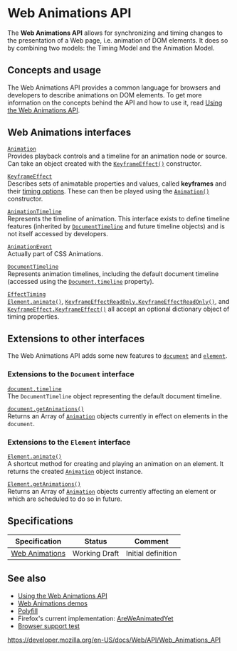 Web Animations API
==================

The **Web Animations API** allows for synchronizing and timing changes to the presentation of a Web page, i.e. animation of DOM elements. It does so by combining two models: the Timing Model and the Animation Model.

Concepts and usage
------------------

The Web Animations API provides a common language for browsers and developers to describe animations on DOM elements. To get more information on the concepts behind the API and how to use it, read [Using the Web Animations API](web_animations_api/using_the_web_animations_api).

Web Animations interfaces
-------------------------

[`Animation`](animation)  
Provides playback controls and a timeline for an animation node or source. Can take an object created with the [`KeyframeEffect()`](keyframeeffect/keyframeeffect) constructor.

[`KeyframeEffect`](keyframeeffect)  
Describes sets of animatable properties and values, called **keyframes** and their [timing options](effecttiming). These can then be played using the [`Animation()`](animation/animation) constructor.

[`AnimationTimeline`](animationtimeline)  
Represents the timeline of animation. This interface exists to define timeline features (inherited by [`DocumentTimeline`](documenttimeline) and future timeline objects) and is not itself accessed by developers.

[`AnimationEvent`](animationevent)  
Actually part of CSS Animations.

[`DocumentTimeline`](documenttimeline)  
Represents animation timelines, including the default document timeline (accessed using the [`Document.timeline`](document/timeline) property).

[`EffectTiming`](effecttiming)  
[`Element.animate()`](element/animate), [`KeyframeEffectReadOnly.KeyframeEffectReadOnly()`](keyframeeffect/keyframeeffect), and [`KeyframeEffect.KeyframeEffect()`](keyframeeffect/keyframeeffect) all accept an optional dictionary object of timing properties.

Extensions to other interfaces
------------------------------

The Web Animations API adds some new features to [`document`](document) and [`element`](element).

### Extensions to the `Document` interface

[`document.timeline`](document/timeline)  
The `DocumentTimeline` object representing the default document timeline.

[`document.getAnimations()`](document/getanimations)  
Returns an Array of [`Animation`](animation) objects currently in effect on elements in the `document`.

### Extensions to the `Element` interface

[`Element.animate()`](element/animate)  
A shortcut method for creating and playing an animation on an element. It returns the created [`Animation`](animation) object instance.

[`Element.getAnimations()`](element/getanimations)  
Returns an Array of [`Animation`](animation) objects currently affecting an element or which are scheduled to do so in future.

Specifications
--------------

<table><thead><tr class="header"><th>Specification</th><th>Status</th><th>Comment</th></tr></thead><tbody><tr class="odd"><td><a href="https://drafts.csswg.org/web-animations-1/">Web Animations</a></td><td><span class="spec-wd">Working Draft</span></td><td>Initial definition</td></tr></tbody></table>

See also
--------

-   [Using the Web Animations API](web_animations_api/using_the_web_animations_api)
-   [Web Animations demos](https://mozdevs.github.io/Animation-examples/)
-   [Polyfill](https://github.com/web-animations/web-animations-js)
-   Firefox's current implementation: [AreWeAnimatedYet](https://birtles.github.io/areweanimatedyet/)
-   [Browser support test](https://codepen.io/danwilson/pen/xGBKVq)

<a href="https://developer.mozilla.org/en-US/docs/Web/API/Web_Animations_API" class="_attribution-link">https://developer.mozilla.org/en-US/docs/Web/API/Web_Animations_API</a>
